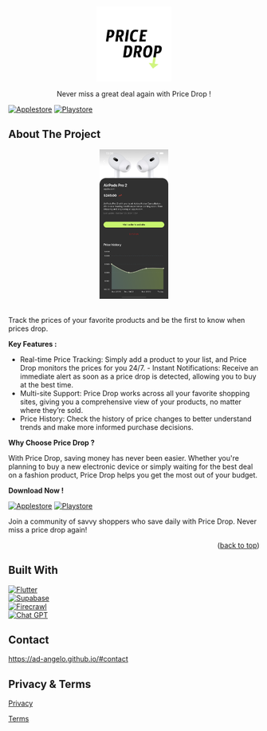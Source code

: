 <a id="readme-top"></a>

<!-- PROJECT LOGO -->
<div align="center">
  <a href="https://github.com/ad-angelo/price-drop">
    <img src="assets/price_drop_icon_512.png" alt="Logo" width="150" height="150">
  </a>

<p align="center">Never miss a great deal again with Price Drop !</p>
</div>

[![Applestore][Applestore-free]][Applestore-url]
[![Playstore][Playstore-free]][Playstore-url]

<!-- ABOUT THE PROJECT -->

## About The Project

<div align="center">
    <img src="assets/app_screenshot.png" alt="Logo" height="300">
</div>
<br />

Track the prices of your favorite products and be the first to know when prices
drop.

**Key Features :**

- Real-time Price Tracking: Simply add a product to your list, and Price Drop
  monitors the prices for you 24/7. - Instant Notifications: Receive an
  immediate alert as soon as a price drop is detected, allowing you to buy at
  the best time.
- Multi-site Support: Price Drop works across all your favorite shopping sites,
  giving you a comprehensive view of your products, no matter where they’re
  sold.
- Price History: Check the history of price changes to better understand trends
  and make more informed purchase decisions.

**Why Choose Price Drop ?**

With Price Drop, saving money has never been easier. Whether you're planning to
buy a new electronic device or simply waiting for the best deal on a fashion
product, Price Drop helps you get the most out of your budget.

**Download Now !**

[![Applestore][Applestore]][Applestore-url]
[![Playstore][Playstore]][Playstore-url]

Join a community of savvy shoppers who save daily with Price Drop. Never miss a
price drop again!

<p align="right">(<a href="#readme-top">back to top</a>)</p>

## Built With

[![Flutter][Flutter.dev]][Flutter-url]\
[![Supabase][Supabase.com]][Supabase-url]\
[![Firecrawl][Firecrawl.dev]][Firecrawl-url]\
[![Chat GPT][Chatgpt.com]][Chatgpt-url]

<!-- CONTACT -->

## Contact

https://ad-angelo.github.io/#contact

<!-- ACKNOWLEDGMENTS -->

## Privacy & Terms

[Privacy](https://ad-angelo.github.io/price-drop/en/privacy)

[Terms](https://ad-angelo.github.io/price-drop/en/terms)

<!-- MARKDOWN LINKS & IMAGES -->
<!-- https://www.markdownguide.org/basic-syntax/#reference-style-links -->

[Flutter.dev]: https://img.shields.io/badge/flutter-deepskyblue?logo=flutter&style=for-the-badge
[Flutter-url]: https://flutter.dev
[Supabase.com]: https://img.shields.io/badge/supabase-black?logo=supabase&style=for-the-badge
[Supabase-url]: https://supabase.com
[Firecrawl.dev]: https://img.shields.io/badge/🔥%20firecrawl-orange?style=for-the-badge
[Firecrawl-url]: https://www.firecrawl.dev
[Chatgpt.com]: https://img.shields.io/badge/chat%20gpt-74aa9c?logo=openai&style=for-the-badge
[Chatgpt-url]: https://chatgpt.com
[Applestore]: https://img.shields.io/badge/apple%20store-%20-dodgerblue?&logo=apple&style=for-the-badge
[Applestore-free]: https://img.shields.io/badge/apple%20store-free%20!-dodgerblue?&logo=apple&style=for-the-badge
[Applestore-url]: https://apps.apple.com/fr/app/price-drop/id6621245639
[Playstore]: https://img.shields.io/badge/play%20store-%20-springgreen?&logo=google-play&style=for-the-badge
[Playstore-free]: https://img.shields.io/badge/play%20store-free%20!-springgreen?&logo=google-play&style=for-the-badge
[Playstore-url]: https://play.google.com/store/apps/details?id=com.adangelo.priceDrop
